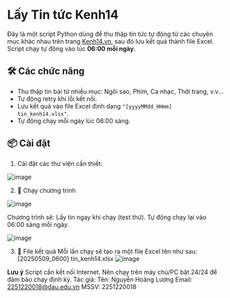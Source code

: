 # Lấy Tin tức Kenh14

Đây là một script Python dùng để thu thập tin tức tự động từ các chuyên mục khác nhau trên trang [Kenh14.vn](https://kenh14.vn), sau đó lưu kết quả thành file Excel. Script chạy tự động vào lúc **06:00 mỗi ngày**.

## 🛠️ Các chức năng

- Thu thập tin bài từ nhiều mục: Ngôi sao, Phim, Ca nhạc, Thời trang, v.v...
- Tự động retry khi lỗi kết nối.
- Lưu kết quả vào file Excel định dạng `"[yyyyMMdd_HHmm] tin_kenh14.xlsx"`.
- Tự động chạy mỗi ngày lúc 06:00 sáng.

## 📦 Cài đặt

1. Cài đặt các thư viện cần thiết:
   
![image](https://github.com/user-attachments/assets/f77509bc-77a7-457c-a615-2d33741e5b36)

2. 🚀 Chạy chương trình
   
![image](https://github.com/user-attachments/assets/d23c6272-d713-4342-9741-6883697af305)

Chương trình sẽ:
Lấy tin ngay khi chạy (test thử).
Tự động chạy lại vào 06:00 sáng mỗi ngày.

![image](https://github.com/user-attachments/assets/b1560928-9f30-414c-876b-9ac5b2838529)

3. 📝 File kết quả
Mỗi lần chạy sẽ tạo ra một file Excel tên như sau:
[20250509_0600] tin_kenh14.xlsx
![image](https://github.com/user-attachments/assets/88019a3a-ddff-4d43-8374-291e3f3bbf52)

**Lưu ý**
Script cần kết nối Internet.
Nên chạy trên máy chủ/PC bật 24/24 để đảm bảo chạy định kỳ.
Tác giả: Tên: Nguyễn Hoàng Lương
Email: 2251220018@dau.edu.vn
MSSV: 2251220018
